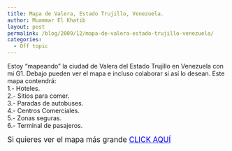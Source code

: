 ```yaml
---
title: Mapa de Valera, Estado Trujillo, Venezuela.
author: Muammar El Khatib
layout: post
permalink: /blog/2009/12/mapa-de-valera-estado-trujillo-venezuela/
categories:
  - Off topic
---
```

Estoy &#8220;mapeando&#8221; la ciudad de Valera del Estado Trujillo en Venezuela con mi G1. Debajo pueden ver el mapa e incluso colaborar si así lo desean. Este mapa contendrá:  
1.- Hoteles.  
2.- Sitios para comer.  
3.- Paradas de autobuses.  
4.- Centros Comerciales.  
5.- Zonas seguras.  
6.- Terminal de pasajeros.  
  
<big>Si quieres ver el mapa más grande <a href="http://maps.google.com/maps/ms?hl=en&ie=UTF8&source=embed&msa=0&msid=105749477546764296891.0004772be2c7e4db49b5c&ll=9.307196,-70.613837&spn=0.016535,0.006995" style="color:#0000FF;text-align:left">CLICK AQUÍ</a></big>